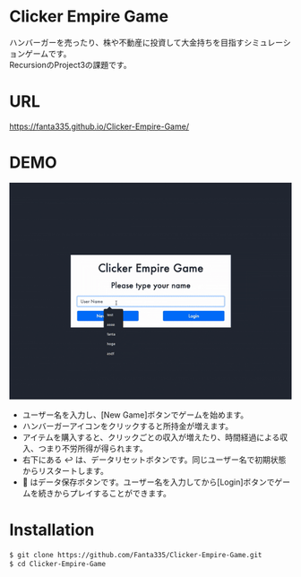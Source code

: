 # Clicker Empire Game
ハンバーガーを売ったり、株や不動産に投資して大金持ちを目指すシミュレーションゲームです。<br>
RecursionのProject3の課題です。
# URL
https://fanta335.github.io/Clicker-Empire-Game/
# DEMO
![clicker-empire-game-demo](assets/click-empire-game-demo.gif)
- ユーザー名を入力し、[New Game]ボタンでゲームを始めます。
- ハンバーガーアイコンをクリックすると所持金が増えます。
- アイテムを購入すると、クリックごとの収入が増えたり、時間経過による収入、つまり不労所得が得られます。
- 右下にある :leftwards_arrow_with_hook: は、データリセットボタンです。同じユーザー名で初期状態からリスタートします。
- :floppy_disk: はデータ保存ボタンです。ユーザー名を入力してから[Login]ボタンでゲームを続きからプレイすることができます。
# Installation

```
$ git clone https://github.com/Fanta335/Clicker-Empire-Game.git
$ cd Clicker-Empire-Game
```
